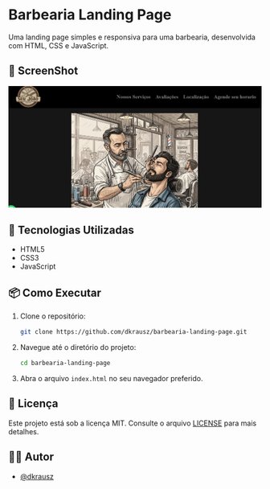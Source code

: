 # Barbearia Landing Page

Uma landing page simples e responsiva para uma barbearia, desenvolvida com HTML, CSS e JavaScript.

## 📸 ScreenShot

![ScreenShot](./src/Assets/screen/barbearia.jpg)

## 🚀 Tecnologias Utilizadas

- HTML5
- CSS3
- JavaScript

## 📦 Como Executar

1. Clone o repositório:

   ```bash
   git clone https://github.com/dkrausz/barbearia-landing-page.git
   ```

2. Navegue até o diretório do projeto:

   ```bash
   cd barbearia-landing-page
   ```

3. Abra o arquivo `index.html` no seu navegador preferido.

## 📄 Licença

Este projeto está sob a licença MIT. Consulte o arquivo [LICENSE](LICENSE) para mais detalhes.

## 🙋‍♂️ Autor

- [@dkrausz](https://github.com/dkrausz)
